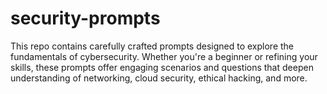 # security-prompts
This repo contains carefully crafted prompts designed to explore the fundamentals of cybersecurity. Whether you're a beginner or refining your skills, these prompts offer engaging scenarios and questions that deepen understanding of networking, cloud security, ethical hacking, and more.
